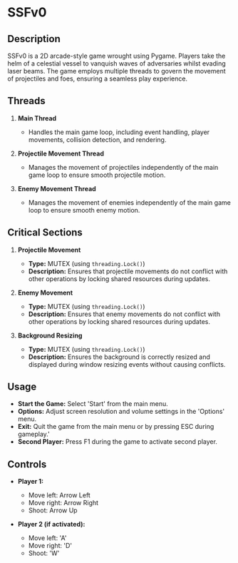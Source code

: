 # SSFv0

## Description

SSFv0 is a 2D arcade-style game wrought using Pygame. Players take the helm of a celestial vessel to vanquish waves of adversaries whilst evading laser beams. The game employs multiple threads to govern the movement of projectiles and foes, ensuring a seamless play experience.

## Threads

1.  **Main Thread**

    -   Handles the main game loop, including event handling, player movements, collision detection, and rendering.
2.  **Projectile Movement Thread**

    -   Manages the movement of projectiles independently of the main game loop to ensure smooth projectile motion.
3.  **Enemy Movement Thread**

    -   Manages the movement of enemies independently of the main game loop to ensure smooth enemy motion.

## Critical Sections

1.  **Projectile Movement**

    -   **Type:** MUTEX (using `threading.Lock()`)
    -   **Description:** Ensures that projectile movements do not conflict with other operations by locking shared resources during updates.
2.  **Enemy Movement**

    -   **Type:** MUTEX (using `threading.Lock()`)
    -   **Description:** Ensures that enemy movements do not conflict with other operations by locking shared resources during updates.
3.  **Background Resizing**

    -   **Type:** MUTEX (using `threading.Lock()`)
    -   **Description:** Ensures the background is correctly resized and displayed during window resizing events without causing conflicts.

## Usage

-   **Start the Game:** Select 'Start' from the main menu.
-   **Options:** Adjust screen resolution and volume settings in the 'Options' menu.
-   **Exit:** Quit the game from the main menu or by pressing ESC during gameplay.'
-   **Second Player:** Press F1 during the game to activate second player.

## Controls

-   **Player 1:**

    -   Move left: Arrow Left
    -   Move right: Arrow Right
    -   Shoot: Arrow Up
-   **Player 2 (if activated):**

    -   Move left: 'A'
    -   Move right: 'D'
    -   Shoot: 'W'

